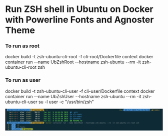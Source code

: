 # Run ZSH shell in Ubuntu on Docker with Powerline Fonts and Agnoster Theme
### To run as root
docker build -t zsh-ubuntu-cli-root -f cli-root/Dockerfile context
docker container run --name UbZshRoot --hostname zsh-ubuntu --rm -it zsh-ubuntu-cli-root zsh

### To run as user
docker build -t zsh-ubuntu-cli-user -f cli-user/Dockerfile context
docker container run --name UbZshUser --hostname zsh-ubuntu --rm -it zsh-ubuntu-cli-user  su -l user -c "/usr/bin/zsh"

![Output example](output-example.png)
